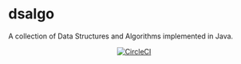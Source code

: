 # dsalgo

A collection of Data Structures and Algorithms implemented in Java.

<div align="center">
    <a
        href="https://circleci.com/gh/KevinMarioGerard/dsalgo/tree/master"
        target="_blank"
        rel="nofollow,noreferrer"
        ><img
            src="https://circleci.com/gh/KevinMarioGerard/dsalgo/tree/master.svg?style=svg"
            alt="CircleCI"
    /></a>
</div>